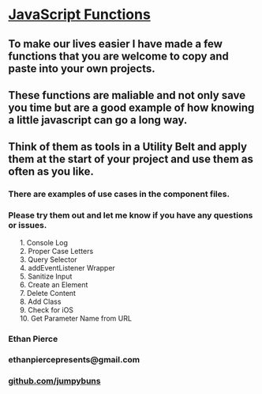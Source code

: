   <h1><u>JavaScript Functions</u></h1>
  <h2>To make our lives easier I have made a few functions that you are welcome to copy and paste into your own projects.</h2>
  <h2>These functions are maliable and not only save you time but are a good example of how knowing a little javascript can go a long way.</h2>
  <h2>Think of them as tools in a Utility Belt and apply them at the start of your project and use them as often as you like.</h2>
  <div class="more-info">
    <h3>There are examples of use cases in the component files.</h3>
    <h3>Please try them out and let me know if you have any questions or issues.</h3>
  </div>
  <ul style="list-style: none;">
  <li>1. Console Log</li>
  <li>2. Proper Case Letters</li>
  <li>3. Query Selector</li>
  <li>4. addEventListener Wrapper</li>
  <li>5. Sanitize Input</li>
  <li>6. Create an Element</li>
  <li>7. Delete Content</li>
  <li>8. Add Class</li>
  <li>9. Check for iOS </li>
  <li>10. Get Parameter Name from URL</li>

</ul>
  <div class="contact-info">
    <h3>Ethan Pierce</h3>
    <h3>ethanpiercepresents@gmail.com</h3>
    <a href="http://www.github.com/jumpybuns"><h3>github.com/jumpybuns</h3></a>
  </div>
